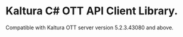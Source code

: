 # Kaltura C# OTT API Client Library.
Compatible with Kaltura OTT server version 5.2.3.43080 and above.

